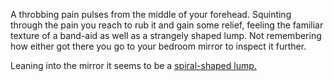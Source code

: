 A throbbing pain pulses from the middle of your forehead. Squinting through the
pain you reach to rub it and gain some relief, feeling the familiar texture of
a band-aid as well as a strangely shaped lump. Not remembering how either got
there you go to your bedroom mirror to inspect it further.

Leaning into the mirror it seems to be a [spiral-shaped lump.](../spiral)
